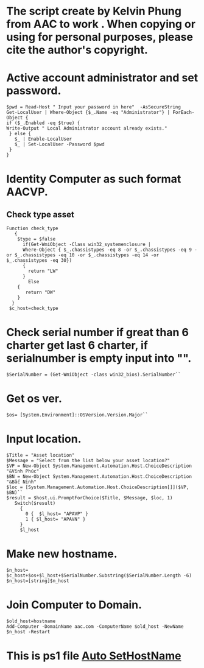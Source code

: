 # The script create by Kelvin Phung from AAC to work . When copying or using for personal purposes, please cite the author's copyright.
# Active account administrator and set password.  
    $pwd = Read-Host " Input your password in here"  -AsSecureString
    Get-LocalUser | Where-Object {$_.Name -eq "Administrator"} | ForEach-Object {
    if ($_.Enabled -eq $true) {
    Write-Output " Local Administrator account already exists."
     } else {
       $_ | Enable-LocalUser
       $_ | Set-LocalUser -Password $pwd
     }
    }
# Identity Computer as such format AACVP.
## Check type asset 
    Function check_type
       {
        $type = $false
          if(Get-WmiObject -Class win32_systemenclosure | 
          Where-Object { $_.chassistypes -eq 8 -or $_.chassistypes -eq 9 -or $_.chassistypes -eq 10 -or $_.chassistypes -eq 14 -or $_.chassistypes -eq 30})
          {
            return "LW"
          }
            Else
        {
           return "DW"
        }
      }
     $c_host=check_type
# Check serial number if great than 6 charter get last 6 charter, if serialnumber is empty input into "".
    $SerialNumber = (Get-WmiObject -class win32_bios).SerialNumber``
# Get os ver.
    $os= [System.Environment]::OSVersion.Version.Major``
# Input location.
    $Title = "Asset location"
    $Message = "Select from the list below your asset location?"
    $VP = New-Object System.Management.Automation.Host.ChoiceDescription "&Vĩnh Phúc"
    $BN = New-Object System.Management.Automation.Host.ChoiceDescription "&Bắc Ninh"
    $loc = [System.Management.Automation.Host.ChoiceDescription[]]($VP, $BN)``
    $result = $host.ui.PromptForChoice($Title, $Message, $loc, 1)
       Switch($result)
         {
           0 {  $l_host= "APAVP" }
           1 { $l_host= "APAVN" }
         }
         $l_host
# Make new hostname.
    $n_host= $c_host+$os+$l_host+$SerialNumber.Substring($SerialNumber.Length -6)
    $n_host=[string]$n_host
# Join Computer to Domain.
    $old_host=hostname
    Add-Computer -DomainName aac.com -ComputerName $old_host -NewName $n_host -Restart
# This is ps1 file [Auto SetHostName ](https://drive.google.com/file/d/1uc1vKgyTPRgZ60aQm5Z9gAy87h3rKPAi/view?usp=drive_link)
